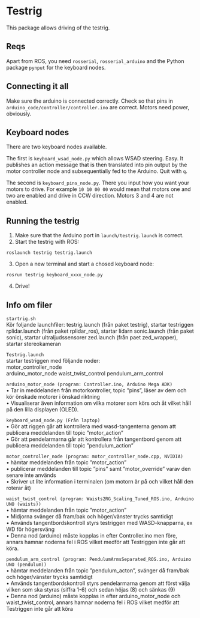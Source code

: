 # Testrig
This package allows driving of the testrig.

## Reqs
Apart from ROS, you need ```rosserial```, ```rosserial_arduino``` and the Python package ```pynput``` for the keyboard nodes.

## Connecting it all
Make sure the arduino is connected correctly. Check so that pins in ```arduino_code/controller/controller.ino``` are correct. Motors need power, obviously.

## Keyboard nodes
There are two keyboard nodes available.

The first is ```keyboard_wsad_node.py``` which allows WSAD steering. Easy. It publishes an action message that is then translated into pin output by the motor controller node and subsequentially fed to the Arduino. Quit with ```q```.

The second is ```keyboard_pins_node.py```. There you input how you want your motors to drive. For example ```10 10 00 00``` would mean that motors one and two are enabled and drive in CCW direction. Motors 3 and 4 are not enabled.

## Running the testrig
1. Make sure that the Arduino port in ```launch/testrig.launch``` is correct.
2. Start the testrig with ROS:
```console
roslaunch testrig testrig.launch
```
3. Open a new terminal and start a chosed keyboard node:
```console
rosrun testrig keyboard_xxxx_node.py
```
4. Drive!

## Info om filer
```startrig.sh```  
Kör foljande launchfiler:
testrig.launch (från paket testrig), startar testriggen
rplidar.launch (från paket rplidar_ros), startar lidarn 
sonic.launch (från paket sonic), startar ultraljudssensorer
zed.launch (från paet zed_wrapper), startar stereokameran 

```Testrig.launch```  
startar testriggen med följande noder:  
motor_controller_node  
arduino_motor_node
waist_twist_control
pendulum_arm_control

  
```arduino_motor_node (program: Controller.ino, Arduino Mega ADK)```  
    • Tar in meddelanden från motorkontroller, topic ”pins”, läser av dem och kör önskade motorer i önskad riktning  
    • Visualiserar även information om vilka motorer som körs och åt vilket håll på den lilla displayen (OLED).  
  
    
```keyboard_wsad_node.py (Från laptop)```  
    • Gör att riggen går att kontrollera med wasd-tangenterna genom att publicera meddelanden till topic ”motor_action”  
    • Gör att pendelarmarna går att kontrollera från tangentbord genom att publicera meddelanden till topic ”pendulum_action”
      
      
```motor_controller_node (program: motor_controller_node.cpp, NVIDIA)```  
    • hämtar meddelanden från topic ”motor_action”  
    • publicerar meddelanden till topic ”pins” samt ”motor_override” varav den senare inte används   
    • Skriver ut lite information i terminalen (om motorn är på och vilket håll den roterar åt)  

```waist_twist_control (program: Waists2RG_Scaling_Tuned_ROS.ino, Arduino UNO (waists))```  
    • hämtar meddelanden från topic ”motor_action”  
    • Midjorna svänger då fram/bak och höger/vänster trycks samtidigt   
    • Används tangentbordskontroll styrs testriggen med WASD-knapparna, ex WD för högersväng  
    • Denna nod (arduino) måste kopplas in efter Controller.ino men före, annars hamnar noderna fel i ROS vilket medför att Testriggen inte går att köra.  
   
```pendulum_arm_control (program: PendulumArmsSeparated_ROS.ino, Arduino UNO (pendulum))```  
  • hämtar meddelanden från topic ”pendulum_acton”, svänger då fram/bak och höger/vänster trycks samtidigt   
  • Används tangentbordskontroll styrs pendelarmarna genom att först välja vilken som ska styras (siffra 1-6) och sedan höjas (8) och sänkas (9)  
  • Denna nod (arduino) måste kopplas in efter arduino_motor_node och waist_twist_control, annars hamnar noderna fel i ROS 
    vilket medför att Testriggen inte går att köra  
